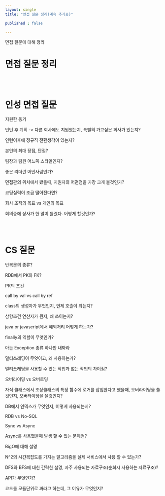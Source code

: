 ```yaml
---
layout: single
title: "면접 질문 정리(계속 추가중)"

published : false

---
```


면접 질문에 대해 정리

# 면접 질문 정리


<br/>
<br/>


# 인성 면접 질문
지원한 동기

인턴 후 계획 -> 다른 회사에도 지원했는지, 특별히 가고싶은 회사가 있는지?

인턴이후에 정규직 전환생각이 있는지?

본인의 최대 장점, 단점?

팀장과 팀원 어느쪽 스타일인지?

좋은 리더란 어떤사람인가?

면접관의 위치에서 봤을때, 지원자의 어떤점을 가장 크게 볼것인가?

코딩실력이 조금 떨어진다면?

회사 조직의 목표 vs 개인의 목표

회의중에 상사가 한 말이 틀렸다. 어떻게 할것인가?


<br/>
<br/>

# CS 질문

반복문의 종류?

RDB에서 PK와 FK?

PK의 조건

call by val vs call by ref

class의 생성자가 무엇인지, 언제 호출이 되는지?

삼항조건 연산자가 뭔지, 왜 쓰이는지?

java or javascript에서 예외처리 어떻게 하는가?

finally의 역할이 무엇인가?

아는 Exception 종류 하나만 내봐라

멀티쓰레딩이 무엇이고, 왜 사용하는가?

멀티쓰레딩을 사용할 수 있는 작업과 없는 작업의 차이점?

오버라이딩 vs 오버로딩

자식 클래스에서 조상클래스의 특정 함수에 로거를 삽입한다고 했을때, 오버라이딩을 쓸것인지, 오버라이딩을 쓸것인지?

DB에서 인덱스가 무엇인지, 어떻게 사용되는지?

RDB vs No-SQL

Sync vs Async

Async를 사용했을때 발생 할 수 있는 문제점?

BigO에 대해 설명

N^2의 시간복잡도를 가지는 알고리즘을 실제 서비스에서 사용 할 수 있는가?

DFS와 BFS에 대한 간략한 설명, 자주 사용되는 자료구조(순회시 사용하는 자료구조)?

API가 무엇인가?

코드를 모듈단위로 짜라고 하는데, 그 이유가 무엇인지?


<br/>
<br/>






















